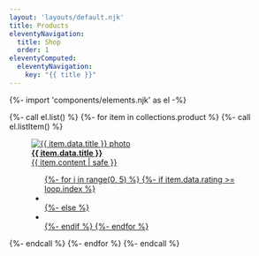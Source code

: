 ```yaml
---
layout: 'layouts/default.njk'
title: Products
eleventyNavigation:
  title: Shop
  order: 1
eleventyComputed:
  eleventyNavigation:
    key: "{{ title }}"
---
```


{%- import 'components/elements.njk' as el -%}

{%- call el.list() %}
{%- for item in collections.product %}
{%- call el.listItem() %}
<a href="{{ item.url | url }}" class="group w-full h-full bg-pri-500/5 rounded-lg">
  <figure>
    <img src="https://picsum.photos/id/{{ item.data.img }}/400/300" alt="{{ item.data.title }} photo" class="w-full h-48 object-(cover center) rounded-t-lg motion-safe:(transition-all) group-hover:(object-bottom)" />
    <figcaption class="p-6 space-y-1">
      <strong class="text-(lg pri-600) leading-tight font-semibold relative">
        {{ item.data.title }}
        <b class="h-[2px] bg-current absolute inset-x-0 -bottom-px opacity-30 scale-0 motion-safe:(transition) group-hover:(scale-100)"></b>
      </strong>
      <div class="line-clamp-2 text-sm">{{ item.content | safe }}</div>
      <div class="pt-3 flex justify-between">
        <ul class="flex">
          {%- for i in range(0, 5) %}
          {%- if item.data.rating >= loop.index %}
          <li><iconify-icon icon="mdi:star" inline="false" class="iconify text-yellow-500"></iconify-icon></li>
          {%- else %}
          <li class="opacity-30"><iconify-icon icon="mdi:star-outline" inline="false" class="iconify"></iconify-icon></li>
          {%- endif %}
          {%- endfor %}
        </ul>
      </div>
    </figcaption>
  </figure>
</a>
{%- endcall %}
{%- endfor %}
{%- endcall %}